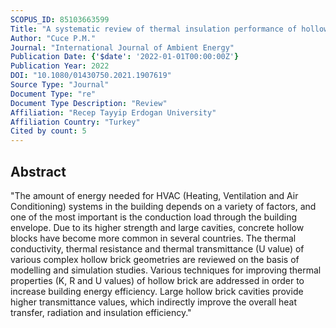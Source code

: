 ```yaml
---
SCOPUS_ID: 85103663599
Title: "A systematic review of thermal insulation performance of hollow bricks as a function of hollow geometry"
Author: "Cuce P.M."
Journal: "International Journal of Ambient Energy"
Publication Date: {'$date': '2022-01-01T00:00:00Z'}
Publication Year: 2022
DOI: "10.1080/01430750.2021.1907619"
Source Type: "Journal"
Document Type: "re"
Document Type Description: "Review"
Affiliation: "Recep Tayyip Erdogan University"
Affiliation Country: "Turkey"
Cited by count: 5
---
```


## Abstract
"The amount of energy needed for HVAC (Heating, Ventilation and Air Conditioning) systems in the building depends on a variety of factors, and one of the most important is the conduction load through the building envelope. Due to its higher strength and large cavities, concrete hollow blocks have become more common in several countries. The thermal conductivity, thermal resistance and thermal transmittance (U value) of various complex hollow brick geometries are reviewed on the basis of modelling and simulation studies. Various techniques for improving thermal properties (K, R and U values) of hollow brick are addressed in order to increase building energy efficiency. Large hollow brick cavities provide higher transmittance values, which indirectly improve the overall heat transfer, radiation and insulation efficiency."

